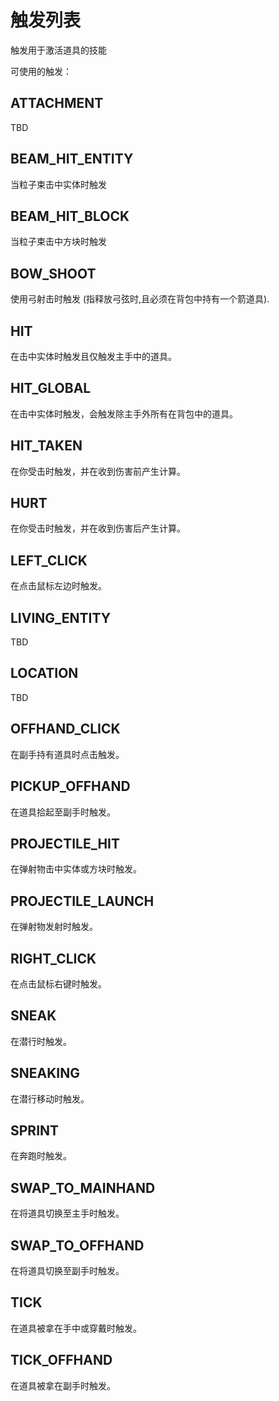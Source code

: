 # 触发列表

触发用于激活道具的技能

可使用的触发：

## ATTACHMENT

TBD

## BEAM_HIT_ENTITY

当粒子束击中实体时触发

## BEAM_HIT_BLOCK

当粒子束击中方块时触发

## BOW_SHOOT

使用弓射击时触发 (指释放弓弦时,且必须在背包中持有一个箭道具).

## HIT

在击中实体时触发且仅触发主手中的道具。

## HIT_GLOBAL

在击中实体时触发，会触发除主手外所有在背包中的道具。

## HIT_TAKEN

在你受击时触发，并在收到伤害前产生计算。

## HURT

在你受击时触发，并在收到伤害后产生计算。

## LEFT_CLICK

在点击鼠标左边时触发。

## LIVING_ENTITY

TBD

## LOCATION

TBD

## OFFHAND_CLICK

在副手持有道具时点击触发。

## PICKUP_OFFHAND

在道具拾起至副手时触发。

## PROJECTILE_HIT

在弹射物击中实体或方块时触发。

## PROJECTILE_LAUNCH

在弹射物发射时触发。

## RIGHT_CLICK

在点击鼠标右键时触发。

## SNEAK

在潜行时触发。

## SNEAKING

在潜行移动时触发。

## SPRINT

在奔跑时触发。

## SWAP_TO_MAINHAND

在将道具切换至主手时触发。

## SWAP_TO_OFFHAND

在将道具切换至副手时触发。

## TICK

在道具被拿在手中或穿戴时触发。

## TICK_OFFHAND

在道具被拿在副手时触发。
